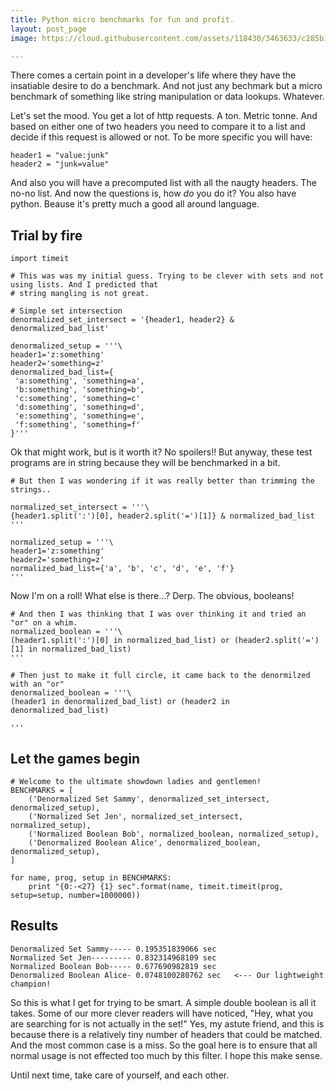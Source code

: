 ```yaml
---
title: Python micro benchmarks for fun and profit.
layout: post_page
image: https://cloud.githubusercontent.com/assets/118430/3463633/c285b1c8-023c-11e4-9d79-da46d12edd0f.jpg

---
```

There comes a certain point in a developer's life where they have the insatiable desire to do a benchmark. And not just any bechmark but a micro benchmark of something like string manipulation or data lookups. Whatever.  

Let's set the mood. You get a lot of http requests. A ton. Metric tonne. And based on either one of two headers you need to compare it to a list and decide if this request is allowed or not. To be more specific you will have:

    header1 = "value:junk"
    header2 = "junk=value"
    
And also you will have a precomputed list with all the naugty headers. The no-no list. And now the questions is, how *do* you do it? You also have python. Beause it's pretty much a good all around language.

## Trial by fire

    import timeit
    
    # This was was my initial guess. Trying to be clever with sets and not using lists. And I predicted that 
    # string mangling is not great.
    
    # Simple set intersection
    denormalized_set_intersect = '{header1, header2} & denormalized_bad_list' 
    
    denormalized_setup = '''\
    header1='z:something'
    header2='something=z'
    denormalized_bad_list={
     'a:something', 'something=a',
     'b:something', 'something=b',
     'c:something', 'something=c'
     'd:something', 'something=d',
     'e:something', 'something=e',
     'f:something', 'something=f'
    }'''

    
Ok that might work, but is it worth it? No spoilers!! But anyway, these test programs are in string because they will be benchmarked in a bit.

    # But then I was wondering if it was really better than trimming the strings..

    normalized_set_intersect = '''\
    {header1.split(':')[0], header2.split('=')[1]} & normalized_bad_list  
    '''

    normalized_setup = '''\
    header1='z:something'
    header2='something=z'
    normalized_bad_list={'a', 'b', 'c', 'd', 'e', 'f'}
    '''
    
    
Now I'm on a roll! What else is there...? Derp. The obvious, booleans!

    # And then I was thinking that I was over thinking it and tried an "or" on a whim.
    normalized_boolean = '''\
    (header1.split(':')[0] in normalized_bad_list) or (header2.split('=')[1] in normalized_bad_list)
    '''
    
    # Then just to make it full circle, it came back to the denormilzed with an "or"
    denormalized_boolean = '''\
    (header1 in denormalized_bad_list) or (header2 in denormalized_bad_list)
    
    '''
    
    
## Let the games begin

    # Welcome to the ultimate showdown ladies and gentlemen!
    BENCHMARKS = [
        ('Denormalized Set Sammy', denormalized_set_intersect, denormalized_setup),
        ('Normalized Set Jen', normalized_set_intersect, normalized_setup),
        ('Normalized Boolean Bob', normalized_boolean, normalized_setup),
        ('Denormalized Boolean Alice', denormalized_boolean, denormalized_setup),
    ]
    
    for name, prog, setup in BENCHMARKS:
        print "{0:-<27} {1} sec".format(name, timeit.timeit(prog, setup=setup, number=1000000))


## Results 


    Denormalized Set Sammy----- 0.195351839066 sec
    Normalized Set Jen--------- 0.832314968109 sec
    Normalized Boolean Bob----- 0.677690982819 sec
    Denormalized Boolean Alice- 0.0748100280762 sec   <--- Our lightweight champion!


So this is what I get for trying to be smart. A simple double boolean is all it takes. Some of our more clever readers will have noticed, "Hey, what you are searching for is not actually in the set!" Yes, my astute friend, and this is because there is a relatively tiny number of headers that could be matched. And the most common case is a miss. So the goal here is to ensure that all normal usage is not effected too much by this filter. I hope this make sense.


Until next time, take care of yourself, and each other.

